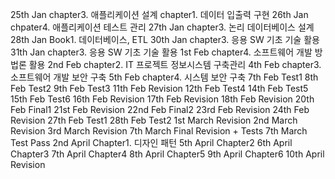 25th Jan
    chapter3. 애플리케이션 설계
    chapter1. 데이터 입출력 구현
26th Jan
    chpater4. 애플리케이션 테스트 관리
27th Jan
    chapter3. 논리 데이터베이스 설계
28th Jan
    Book1. 데이터베이스, ETL
30th Jan
		chapter3. 응용 SW 기초 기술 활용
31th Jan
		chapter3. 응용 SW 기초 기술 활용
1st Feb
		chapter4. 소프트웨어 개발 방법론 활용
2nd Feb
		chapter2. IT 프로젝트 정보시스템 구축관리
4th Feb
		chapter3. 소프트웨어 개발 보안 구축
5th Feb
		chapter4. 시스템 보안 구축
7th Feb
		Test1
8th Feb
		Test2
9th Feb
		Test3
11th Feb
		Revision
12th Feb
		Test4
14th Feb
		Test5
15th Feb
		Test6
16th Feb
		Revision
17th Feb
		Revision
18th Feb
		Revision
20th Feb
		Final1
21st Feb
		Revision
22nd Feb
		Final2
23rd Feb
		Revision
24th Feb
		Revision
27th Feb
		Test1
28th Feb
		Test2
1st March
		Revision
2nd March
		Revision
3rd March
		Revision
7th March
		Final Revision + Tests
7th March
		Test Pass
2nd April
    Chapter1. 디자인 패턴
5th April
    Chapter2
6th April
    Chapter3
7th April
    Chapter4
8th April
    Chapter5
9th April
    Chapter6
10th April
    Revision
